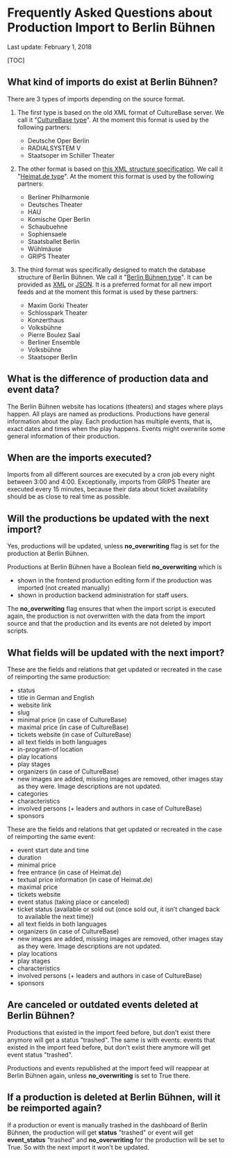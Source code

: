 # Frequently Asked Questions about Production Import to Berlin Bühnen

Last update: February 1, 2018

[TOC]

## What kind of imports do exist at Berlin Bühnen?

There are 3 types of imports depending on the source format.

1. The first type is based on the old XML format of CultureBase server. We call it "[CultureBase type](culturebase_import_specs/production_import_specification_culturebase_type.html)". At the moment this format is used by the following partners:

    - Deutsche Oper Berlin
    - RADIALSYSTEM V
    - Staatsoper im Schiller Theater

2. The other format is based on [this XML structure specification](http://cb.heimat.de/interface/schema/interfaceformat.xsd). We call it "[Heimat.de type](heimat_de_import_specs/production_import_specification_heimat_de_type.html)". At the moment this format is used by the following partners:

    - Berliner Philharmonie
    - Deutsches Theater
    - HAU
    - Komische Oper Berlin
    - Schaubuehne
    - Sophiensaele
    - Staatsballet Berlin
    - Wühlmäuse
    - GRIPS Theater

3. The third format was specifically designed to match the database structure of Berlin Bühnen. We call it "[Berlin Bühnen type](bb_import_specs/production_import_specification_bb_type_xml.html)". It can be provided as [XML](bb_import_specs/production_import_specification_bb_type_xml.html) or [JSON](bb_import_specs/production_import_specification_bb_type_json.html). It is a preferred format for all new import feeds and at the moment this format is used by these partners:

    - Maxim Gorki Theater
    - Schlosspark Theater
    - Konzerthaus
    - Volksbühne
    - Pierre Boulez Saal
    - Berliner Ensemble
    - Volksbühne
    - Staatsoper Berlin


## What is the difference of production data and event data?

The Berlin Bühnen website has locations (theaters) and stages where plays happen. All plays are named as productions. Productions have general information about the play. Each production has multiple events, that is, exact dates and times when the play happens. Events might overwrite some general information of their production.

## When are the imports executed?

Imports from all different sources are executed by a cron job every night between 3:00 and 4:00. Exceptionally, imports from GRIPS Theater are executed every 15 minutes, because their data about ticket availability should be as close to real time as possible.

## Will the productions be updated with the next import?

Yes, productions will be updated, unless __no_overwriting__ flag is set for the production at Berlin Bühnen.

Productions at Berlin Bühnen have a Boolean field __no_overwriting__ which is

- shown in the frontend production editing form if the production was imported (not created manually)
- shown in production backend administration for staff users.

The __no_overwriting__ flag ensures that when the import script is executed again, the production is not overwritten with the data from the import source and that the production and its events are not deleted by import scripts.

## What fields will be updated with the next import?

These are the fields and relations that get updated or recreated in the case of reimporting the same production:

- status
- title in German and English
- website link
- slug
- minimal price (in case of CultureBase)
- maximal price (in case of CultureBase)
- tickets website (in case of CultureBase)
- all text fields in both languages
- in-program-of location
- play locations
- play stages
- organizers (in case of CultureBase)
- new images are added, missing images are removed, other images stay as they were. Image descriptions are not updated.
- categories
- characteristics
- involved persons (+ leaders and authors in case of CultureBase)
- sponsors

These are the fields and relations that get updated or recreated in the case of reimporting the same event:

- event start date and time
- duration
- minimal price
- free entrance (in case of Heimat.de)
- textual price information (in case of Heimat.de)
- maximal price
- tickets website
- event status (taking place or canceled)
- ticket status (available or sold out (once sold out, it isn’t changed back to available the next time))
- all text fields in both languages
- organizers (in case of CultureBase)
- new images are added, missing images are removed, other images stay as they were. Image descriptions are not updated.
- play locations
- play stages
- characteristics
- involved persons (+ leaders and authors in case of CultureBase)
- sponsors

## Are canceled or outdated events deleted at Berlin Bühnen?

Productions that existed in the import feed before, but don't exist there anymore will get a status "trashed". The same is with events: events that existed in the import feed before, but don't exist there anymore will get event status "trashed".

Productions and events republished at the import feed will reappear at Berlin Bühnen again, unless __no_overwriting__ is set to True there. 


## If a production is deleted at Berlin Bühnen, will it be reimported again?

If a production or event is manually trashed in the dashboard of Berlin Bühnen, the production will get __status__ "trashed" or event will get __event_status__ "trashed" and __no_overwriting__ for the production will be set to True. So with the next import it won't be updated.
